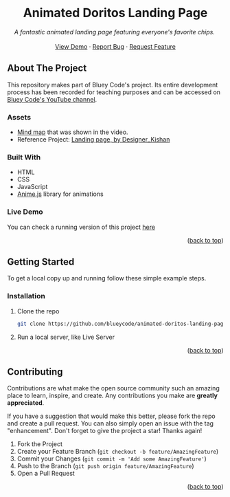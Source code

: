 <!-- Improved compatibility of back to top link: See: https://github.com/othneildrew/Best-README-Template/pull/73 -->
<a name="readme-top"></a>

<br />
<div align="center">
  <h1 align="center">Animated Doritos Landing Page</h1>

  <p align="center">
    <em>A fantastic animated landing page featuring everyone's favorite chips. </em>
    <br />
    <br />
    <a href="https://blueycode.github.io/animated-doritos-landing-page/">View Demo</a>
    ·
    <a href="https://github.com/blueycode/animated-doritos-landing-page/issues">Report Bug</a>
    ·
    <a href="https://github.com/blueycode/animated-doritos-landing-page/issues">Request Feature</a>
  </p>
</div>

<!-- ABOUT THE PROJECT -->
## About The Project


This repository makes part of Bluey Code's project. Its entire development process has been recorded for teaching purposes and can be accessed on <a href="https://www.youtube.com/@blueycode">Bluey Code's YouTube channel</a>.

### Assets

* <a href="https://whimsical.com/animated-doritos-landing-page-bluey-code-TjfnPCgUu2JXNzwyQFs1Ks">Mind map</a> that was shown in the video.
* Reference Project: <a href="https://www.figma.com/community/file/1178013122154794513">Landing page, by Designer_Kishan</a>

### Built With

* HTML
* CSS
* JavaScript
* <a href="https://animejs.com/">Anime.js</a> library for animations



<!-- LIVE DEMO -->
### Live Demo

You can check a running version of this project <a href="https://blueycode.github.io/animated-doritos-landing-page">here</a>

<p align="right">(<a href="#readme-top">back to top</a>)</p>

<!-- GETTING STARTED -->
## Getting Started

To get a local copy up and running follow these simple example steps.

### Installation

1. Clone the repo
   ```sh
   git clone https://github.com/blueycode/animated-doritos-landing-page.git
   ```
2. Run a local server, like Live Server

<p align="right">(<a href="#readme-top">back to top</a>)</p>



<!-- CONTRIBUTING -->
## Contributing

Contributions are what make the open source community such an amazing place to learn, inspire, and create. Any contributions you make are **greatly appreciated**.

If you have a suggestion that would make this better, please fork the repo and create a pull request. You can also simply open an issue with the tag "enhancement".
Don't forget to give the project a star! Thanks again!

1. Fork the Project
2. Create your Feature Branch (`git checkout -b feature/AmazingFeature`)
3. Commit your Changes (`git commit -m 'Add some AmazingFeature'`)
4. Push to the Branch (`git push origin feature/AmazingFeature`)
5. Open a Pull Request

<p align="right">(<a href="#readme-top">back to top</a>)</p>

